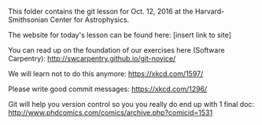 This folder contains the git lesson for Oct. 12, 2016 at the Harvard-Smithsonian Center for Astrophysics.

The website for today's lesson can be found here: [insert link to site]

You can read up on the foundation of our exercises here (Software Carpentry): http://swcarpentry.github.io/git-novice/

We will learn not to do this anymore: https://xkcd.com/1597/

Please write good commit messages: https://xkcd.com/1296/

Git will help you version control so you you really do end up with 1 final doc: http://www.phdcomics.com/comics/archive.php?comicid=1531


